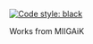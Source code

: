 [![Code style: black](https://img.shields.io/badge/code%20style-black-000000.svg)](https://github.com/psf/black)

Works from MIIGAiK
